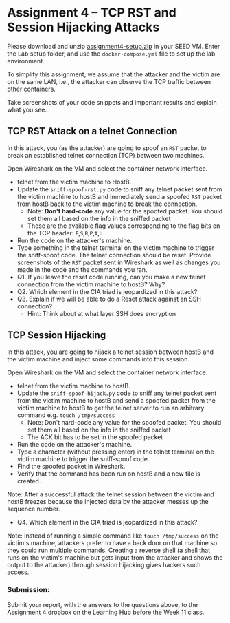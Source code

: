 # Assignment 4 – TCP RST and Session Hijacking Attacks

Please download and unzip [assignment4-setup.zip](../files/Labsetup-TLS.zip) in your SEED VM. Enter the Lab setup folder, and use the `docker-compose.yml` file to set up the lab environment.

To simplify this assignment, we assume that the attacker and the victim are on the same LAN, i.e., the attacker can observe the TCP traffic between other containers.

Take screenshots of your code snippets and important results and explain what you see.

## TCP RST Attack on a telnet Connection
In this attack, you (as the attacker) are going to spoof an `RST` packet to break an established telnet connection (TCP) between two machines.

Open Wireshark on the VM and select the container network interface.
- telnet from the victim machine to HostB.
- Update the `sniff-spoof-rst.py` code to sniff any telnet packet sent from the victim machine to hostB and immediately send a spoofed `RST` packet from hostB back to the victim machine to break the connection.
    - Note: **Don't hard-code** any value for the spoofed packet. You should set them all based on the info in the sniffed packet
    - These are the available flag values corresponding to the flag bits on the TCP header: `F`,`S`,`R`,`P`,`A`,`U`
- Run the code on the attacker's machine.
- Type something in the telnet terminal on the victim machine to trigger the sniff-spoof code.
The telnet connection should be reset. Provide screenshots of the `RST` packet sent in Wireshark as well as changes you made in the code and the commands you ran.
- Q1. If you leave the reset code running, can you make a new telnet connection from the victim machine to hostB? Why?
- Q2. Which element in the CIA triad is jeopardized in this attack?
- Q3. Explain if we will be able to do a Reset attack against an SSH connection?
    - Hint: Think about at what layer SSH does encryption
      
## TCP Session Hijacking
In this attack, you are going to hijack a telnet session between hostB and the victim machine and inject some commands into this session.

Open Wireshark on the VM and select the container network interface.
- telnet from the victim machine to hostB.
- Update the `sniff-spoof-hijack.py` code to sniff any telnet packet sent from the victim machine to hostB and send a spoofed packet from the victim machine to hostB to get the telnet server to run an arbitrary command e.g. `touch /tmp/success`
    - Note: Don't hard-code any value for the spoofed packet. You should set them all based on the info in the sniffed packet
    - The ACK bit has to be set in the spoofed packet
- Run the code on the attacker's machine.
- Type a character (without pressing enter) in the telnet terminal on the victim machine to trigger the sniff-spoof code.
- Find the spoofed packet in Wireshark.
- Verify that the command has been run on hostB and a new file is created.

Note: After a successful attack the telnet session between the victim and hostB freezes because the injected data by the attacker messes up the sequence number.

- Q4. Which element in the CIA triad is jeopardized in this attack?

Note: Instead of running a simple command like `touch /tmp/success` on the victim's machine, attackers prefer to have a back door on that machine so they could run multiple commands. Creating a reverse shell (a shell that runs on the victim's machine but gets input from the attacker and shows the output to the attacker) through session hijacking gives hackers such access.

### Submission:
Submit your report, with the answers to the questions above, to the Assignment 4 dropbox on the Learning Hub before the Week 11 class.
   